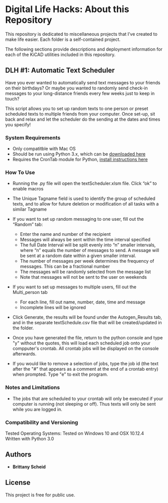 # Digital Life Hacks: About this Repository

This repository is dedicated to miscellaneous projects that I’ve created to make life easier. Each folder is a self-contained project. 

The following sections provide descriptions and deployment information for each of the KiCAD utilities included in this repository. 


## DLH #1: Automatic Text Scheduler

Have you ever wanted to automatically send text messages to your friends on their birthdays? Or maybe you wanted to randomly send check-in messages to your long-distance friends every few weeks just to keep in touch?

This script allows you to set up random texts to one person or preset scheduled texts to multiple friends from your computer. Once set-up, sit back and relax and let the scheduler do the sending at the dates and times you specify!

### System Requirements
* Only compatitble with Mac OS
* Should be run using Python 3.x, which can be [downloaded here](https://www.python.org/downloads/)
* Requires the CronTab module for Python, [install instructions here](https://code.tutsplus.com/tutorials/managing-cron-jobs-using-python--cms-28231)

### How To Use

* Running the .py file will open the textScheduler.xlsm file. Click “ok” to enable macros

* The Unique Tagname field is used to identify the group of scheduled texts, and to allow for future deletion or modification of all tasks with a similar Tagname 

* If you want to set up random messaging to one user, fill out the “Random” tab:
	* Enter the name and number of the recipient
	* Messages will always be sent within the time interval specified
	* The full Date Interval will be split evenly into “n” smaller intervals, where “n” equals the number of messages to send. A message will be sent at a random date within a given smaller interval. 
	* The number of messages per week determines the frequency of messages. This can be a fractional number 
	* The messages will be randomly selected from the message list
	* Note that messages will not be sent to the user on weekends
	 
* If you want to set up messages to multiple users, fill out the Multi_person tab
	* For each line, fill out name, number, date, time and message
	* Incomplete lines will be ignored

* Click Generate, the results will be found under the Autogen_Results tab, and in the separate textSchedule.csv file that will be created/updated in the folder. 

* Once you have generated the file, return to the python console and type "y" without the quotes, this will load each scheduled job onto your compputer's crontab. All crontab jobs will be displayed on the console afterwards. 

* If you would like to remove a selection of jobs, type the job id (the text after the "#" that appears as a comment at the end of a crontab entry) when prompted. Type "e" to exit the program.

### Notes and Limitations

* The jobs that are scheduled to your crontab will only be executed if your computer is running (not sleeping or off). Thus texts will only be sent while you are logged in. 

### Compatibility and Versioning

Tested Operating Systems: Tested on Windows 10 and OSX 10.12.4   
Written with Python 3.0



## Authors

* **Brittany Scheid**

## License

This project is free for public use. 
